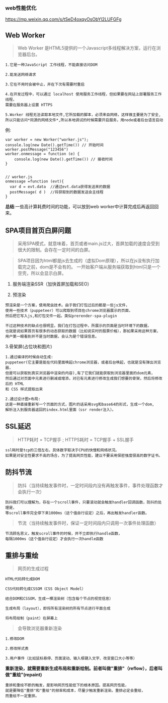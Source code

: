 ### web性能优化

https://mp.weixin.qq.com/s/tSeD4oxqyOsObYl2LUFGFg

## Web Worker

>Web Worker 是HTML5提供的一个Javascript多线程解决方案，运行在浏览器后台。

```
1.它是一种JavaScript 工作线程，不能直接访问DOM

2.能发送网络请求

3.它在不用时会被中止，并在下次有需要时重启

4.在开发过程中，可以通过 localhost 使用服务工作线程，但如果要在网站上部署服务工作线程，
需要在服务器上设置 HTTPS

5.Worker 线程无法读取本地文件,它所加载的脚本，必须来自网络，这样做主要是为了安全,
所以只能访问*同源的网络文件*,所以本地调试的时候需要开启服务，用node或者后台语言启动
```

例:

```
var worker = new Worker("worker.js");
console.log(new Date().getTime()) // 开始时间
worker.postMessage("123456")
worker.onmessage = function (e) {
    console.log(new Date().getTime()) // 接收时间
}


// worker.js
onmessage =function (evt){
  var d = evt.data  //通过evt.data获得发送来的数据
  postMessage( d )  //将获取到的数据发送会主线程
}
```

**总结**:一些高计算耗费时间的功能，可以放到web worker中计算完成后再返回回来。

## SPA项目首页白屏问题

>采用SPA模式，就意味着，首页或者main.js过大，首屏加载的速度会受到很大的限制。会存在一定时间的白屏。

>SPA项目因为html都是js去生成的（虚拟Dom原理），所以在js没有执行加载完之前，dom是不会有的。
一开始客户端从服务端获取到html只是一个空壳，所以会显示白屏。

1. 服务端渲染SSR（加快首屏加载和SEO）

2. 预渲染

```
预渲染是一个方案，使用爬虫技术。由于我们打包过后的都是一些js文件，
使用一些技术（puppeteer）可以爬取到项目在chrome浏览器展示的页面，
然后把它写入js,和打包文件一起。类似prerender-spa-plugin

不过这种技术的缺点也很明显，我们在打包过程中，所展示的页面是当时环境下的数据，
也就是说如果首页有很多的动态获取的数据（比如说实时的股票价格），那如果采用这种方案，
用户第一眼看到并不是当时数据，会认为是个错误信息。
```

3.骨架屏(占位块和图片)

```
1.通过编译的时候自动生成:
puppeteer(它主要是能在代码里面唤起chrome浏览器，或者后台唤起，也就是没有弹出浏览器，
但是可以获取到真实浏览器中渲染的内容),有了它我们就能获取到浏览器里面的dom元素，
然后通过对页面中元素进行删减或增添，对已有元素进行修改生成我们想要的骨架，然后将修改后的 HTML 
和 CSS 样式提取出来

2.通过设计图+布局:
这是一种直接重新写一个页面的方式，图片的话采用svg和base64的形式，生成一个dom,
解析注入到服务器返回的index.html里面（ssr render注入）。
```

## SSL延迟

>HTTP耗时 = TCP握手 ; HTTPS耗时 = TCP握手 + SSL握手

```
ssl耗时是tcp的三倍左右，具体数字取决于CPU的快慢和网络状况。
如果是对安全性要求不高的场合，为了提高网页性能，建议不要采用保密强度很高的数字证书。
```

## 防抖节流

>防抖（当持续触发事件时，一定时间段内没有再触发事件，事件处理函数才会执行一次）

```
防抖我们可以理解为，存在一个scroll事件，只要滚动就会触发handler回调函数，防抖的处理是，
等scroll事件完全停下来1000ms（这个值自行设定）之后，再出触发handler函数。
```

>节流（当持续触发事件时，保证一定时间段内只调用一次事件处理函数）

```
节流顾名思义，触发scroll事件的时候，并不立即执行handle函数，
每隔1000ms（这个值自行设定）才会执行一次handle函数
```

## 重排与重绘

>网页的生成过程

```
HTML代码转化成DOM

CSS代码转化成CSSOM（CSS Object Model）

结合DOM和CSSOM，生成一棵渲染树（包含每个节点的视觉信息）

生成布局（layout），即将所有渲染树的所有节点进行平面合成

将布局绘制（paint）在屏幕上
```

>会导致浏览器重新渲染

```
1.修改DOM

2.修改样式表

3.用户事件（比如鼠标悬停、页面滚动、输入框键入文字、改变窗口大小等等）
```

**重新渲染，就需要重新生成布局和重新绘制。前者叫做"重排"（reflow），后者叫做"重绘"(repaint)**

```
重排和重绘不断的触发，是影响网页性能低下的根本原因。提高网页性能，
就是要降低"重排"和"重绘"的频率和成本，尽量少触发重新渲染。重排必定会重绘，
而重绘不一定重排。
```















